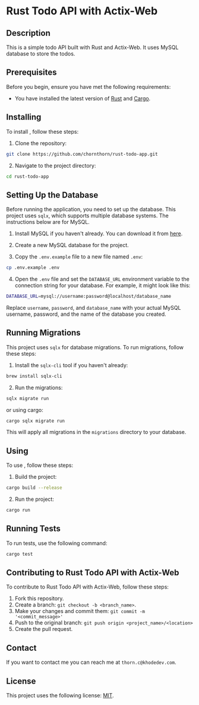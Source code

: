 # Rust Todo API with Actix-Web

## Description

This is a simple todo API built with Rust and Actix-Web. It uses MySQL database to store the todos.

## Prerequisites

Before you begin, ensure you have met the following requirements:

* You have installed the latest version of [Rust](https://www.rust-lang.org/tools/install) and [Cargo](https://doc.rust-lang.org/cargo/getting-started/installation.html).

## Installing <Project Name>

To install <Project Name>, follow these steps:

1. Clone the repository:
```sh
git clone https://github.com/chornthorn/rust-todo-app.git
```
2. Navigate to the project directory:
```sh
cd rust-todo-app
```

## Setting Up the Database

Before running the application, you need to set up the database. This project uses `sqlx`, which supports multiple database systems. The instructions below are for MySQL.

1. Install MySQL if you haven't already. You can download it from [here](https://dev.mysql.com/downloads/installer/).

2. Create a new MySQL database for the project.

3. Copy the `.env.example` file to a new file named `.env`:

```sh
cp .env.example .env
```

4. Open the `.env` file and set the `DATABASE_URL` environment variable to the connection string for your database. For example, it might look like this:

```sh
DATABASE_URL=mysql://username:password@localhost/database_name
```

Replace `username`, `password`, and `database_name` with your actual MySQL username, password, and the name of the database you created.

## Running Migrations

This project uses `sqlx` for database migrations. To run migrations, follow these steps:

1. Install the `sqlx-cli` tool if you haven't already:

```sh
brew install sqlx-cli
```


2. Run the migrations:

```sh
sqlx migrate run
```
or using cargo:

```sh
cargo sqlx migrate run
```

This will apply all migrations in the `migrations` directory to your database.

## Using <Project Name>

To use <Project Name>, follow these steps:

1. Build the project:
```sh
cargo build --release
```
2. Run the project:
```sh
cargo run
```

## Running Tests

To run tests, use the following command:

```sh
cargo test
```

## Contributing to Rust Todo API with Actix-Web

To contribute to Rust Todo API with Actix-Web, follow these steps:

1. Fork this repository.
2. Create a branch: `git checkout -b <branch_name>`.
3. Make your changes and commit them: `git commit -m '<commit_message>'`
4. Push to the original branch: `git push origin <project_name>/<location>`
5. Create the pull request.

## Contact

If you want to contact me you can reach me at `thorn.c@khodedev.com`.

## License

This project uses the following license: [MIT](<link>).